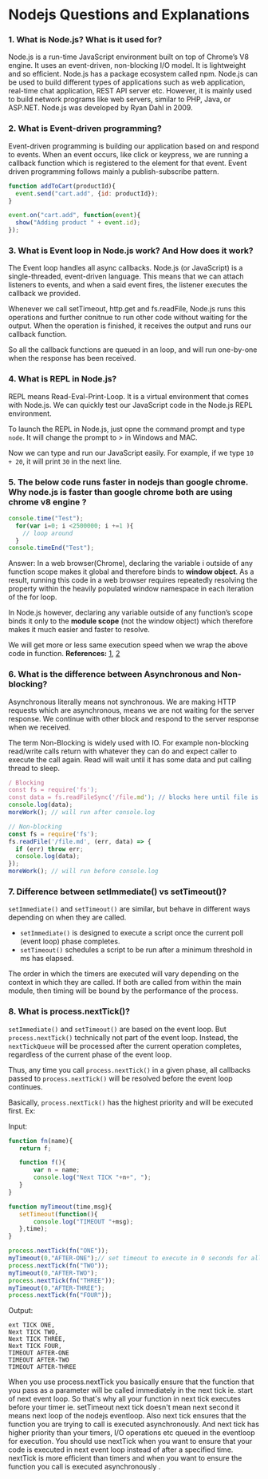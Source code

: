 # Nodejs Questions and Explanations

### 1. What is Node.js? What is it used for?

Node.js is a run-time JavaScript environment built on top of Chrome’s V8 engine. It uses an event-driven, non-blocking I/O model. It is lightweight and so efficient. Node.js has a package ecosystem called npm.
Node.js can be used to build different types of applications such as web application, real-time chat application, REST API server etc. However, it is mainly used to build network programs like web servers, similar to PHP, Java, or ASP.NET. Node.js was developed by Ryan Dahl in 2009.

### 2. What is Event-driven programming?

Event-driven programming is building our application based on and respond to events. When an event occurs, like click or keypress, we are running a callback function which is registered to the element for that event.
Event driven programming follows mainly a publish-subscribe pattern.

```js
function addToCart(productId){
  event.send("cart.add", {id: productId});
}

event.on("cart.add", function(event){
  show("Adding product " + event.id);
});
```

### 3. What is Event loop in Node.js work? And How does it work?

The Event loop handles all async callbacks. Node.js (or JavaScript) is a single-threaded, event-driven language. This means that we can attach listeners to events, and when a said event fires, the listener executes the callback we provided.

Whenever we call setTimeout, http.get and fs.readFile, Node.js runs this operations and further conitnue to run other code without waiting for the output. When the operation is finished, it receives the output and runs our callback function.

So all the callback functions are queued in an loop, and will run one-by-one when the response has been received.

### 4. What is REPL in Node.js?

REPL means Read-Eval-Print-Loop. It is a virtual environment that comes with Node.js. We can quickly test our JavaScript code in the Node.js REPL environment.

To launch the REPL in Node.js, just opne the command prompt and type `node`. It will change the prompt to > in Windows and MAC.

Now we can type and run our JavaScript easily. For example, if we type `10 + 20`, it will print `30` in the next line.


### 5. The below code runs faster in nodejs than google chrome. Why node.js is faster than google chrome both are using chrome v8 engine ?
```js
console.time("Test");
  for(var i=0; i <2500000; i +=1 ){
    // loop around
  }
console.timeEnd("Test");
```
Answer: In a web browser(Chrome), declaring the variable i outside of any function scope makes it global and therefore binds to **window object**. As a result, running this code in a web browser requires repeatedly resolving the property within the heavily populated window namespace in each iteration of the for loop.

In Node.js however, declaring any variable outside of any function’s scope binds it only to the **module scope** (not the window object) which therefore makes it much easier and faster to resolve.

We will get more or less same execution speed when we wrap the above code in function.
**References:** [1](https://stackoverflow.com/questions/29387950/performance-of-google-chrome-vs-nodejs-v8), [2](https://stackoverflow.com/questions/39904835/why-is-node-js-runtime-slower-than-google-chrome-console/39904955)

### 6. What is the difference between Asynchronous and Non-blocking?

Asynchronous literally means not synchronous. We are making HTTP requests which are asynchronous, means we are not waiting for the server response. We continue with other block and respond to the server response when we received.

The term Non-Blocking is widely used with IO. For example non-blocking read/write calls return with whatever they can do and expect caller to execute the call again. Read will wait until it has some data and put calling thread to sleep.

```js
/ Blocking
const fs = require('fs');
const data = fs.readFileSync('/file.md'); // blocks here until file is read
console.log(data);
moreWork(); // will run after console.log

// Non-blocking
const fs = require('fs');
fs.readFile('/file.md', (err, data) => {
  if (err) throw err;
  console.log(data);
});
moreWork(); // will run before console.log
```
### 7. Difference between setImmediate() vs setTimeout()?

`setImmediate()` and `setTimeout()` are similar, but behave in different ways depending on when they are called.

- `setImmediate()` is designed to execute a script once the current poll (event loop) phase completes.
- `setTimeout()` schedules a script to be run after a minimum threshold in ms has elapsed.

The order in which the timers are executed will vary depending on the context in which they are called. If both are called from within the main module, then timing will be bound by the performance of the process.

### 8. What is process.nextTick()?

`setImmediate()` and `setTimeout()` are based on the event loop. But `process.nextTick()` technically not part of the event loop. Instead, the `nextTickQueue` will be processed after the current operation completes, regardless of the current phase of the event loop.

Thus, any time you call `process.nextTick()` in a given phase, all callbacks passed to `process.nextTick()` will be resolved before the event loop continues.

Basically, `process.nextTick()` has the highest priority and will be executed first. Ex:

Input:

```js
function fn(name){
   return f;

   function f(){
       var n = name;
       console.log("Next TICK "+n+", ");
   }
}

function myTimeout(time,msg){
   setTimeout(function(){
       console.log("TIMEOUT "+msg);
   },time);
}

process.nextTick(fn("ONE"));
myTimeout(0,"AFTER-ONE");// set timeout to execute in 0 seconds for all
process.nextTick(fn("TWO"));
myTimeout(0,"AFTER-TWO");
process.nextTick(fn("THREE"));
myTimeout(0,"AFTER-THREE");
process.nextTick(fn("FOUR"));
```
Output:

```
ext TICK ONE, 
Next TICK TWO, 
Next TICK THREE, 
Next TICK FOUR, 
TIMEOUT AFTER-ONE
TIMEOUT AFTER-TWO
TIMEOUT AFTER-THREE
```
When you use process.nextTick you basically ensure that the function that you pass as a parameter will be called immediately in the next tick ie. start of next event loop. So that's why all your function in next tick executes before your timer ie. setTimeout next tick doesn't mean next second it means next loop of the nodejs eventloop. Also next tick ensures that the function you are trying to call is executed asynchronously. And next tick has higher priority than your timers, I/O operations etc queued in the eventloop for execution. You should use nextTick when you want to ensure that your code is executed in next event loop instead of after a specified time. nextTick is more efficient than timers and when you want to ensure the function you call is executed asynchronously . 

